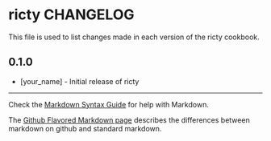 ricty CHANGELOG
===============

This file is used to list changes made in each version of the ricty cookbook.

0.1.0
-----
- [your_name] - Initial release of ricty

- - -
Check the [Markdown Syntax Guide](http://daringfireball.net/projects/markdown/syntax) for help with Markdown.

The [Github Flavored Markdown page](http://github.github.com/github-flavored-markdown/) describes the differences between markdown on github and standard markdown.
